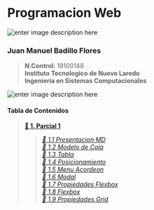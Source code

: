 # Programacion Web
![enter image description here](https://i.imgur.com/gU9NRHL.png)
 ###  **Juan Manuel Badillo Flores**

>    **N.Control:** 19100148 \
>    **Instituto Tecnologico de Nuevo Laredo**\
>    **Ingenieria en Sistemas Computacionales**

![enter image description here](https://i.imgur.com/9KxHyxj.png)
 ####  **Tabla de Contenidos**
>    **[🔷 1. Parcial 1](https://github.com/JuanBadillo/BadilloF/tree/main/Parcial1)** 
>>    *[🔹 1.1 Presentacion MD](https://github.com/JuanBadillo/BadilloF/tree/main/Parcial1/Presentacion)*\
>>    *[🔹 1.2 Modelo de Caja](https://github.com/JuanBadillo/BadilloF/tree/main/Parcial1/ModeloDeCaja)*\
>>    *[🔹 1.3 Tabla](https://github.com/JuanBadillo/BadilloF/tree/main/Parcial1/Tabla)*\
>>    *[🔹 1.4 Posicionamiento](https://github.com/JuanBadillo/BadilloF/tree/main/Parcial1/Posicionamiento)*\
>>    *[🔹 1.5 Menu Acordeon](https://github.com/JuanBadillo/BadilloF/tree/main/Parcial1/MenuAcordeon)*\
>>    *[🔹 1.6 Modal](https://github.com/JuanBadillo/BadilloF/tree/main/Parcial1/Modal)*\
>>    *[🔹 1.7 Propiedades Flexbox](https://github.com/JuanBadillo/BadilloF/tree/main/Parcial1/PropiedadesFlexbox)*\
>>    *[🔹 1.8 Flexbox](https://github.com/JuanBadillo/BadilloF/tree/main/Parcial1/Flexbox)*\
>>    *[🔹 1.9 Propiedades Grid](https://github.com/JuanBadillo/BadilloF/tree/main/Parcial1/GridPropiedades)*